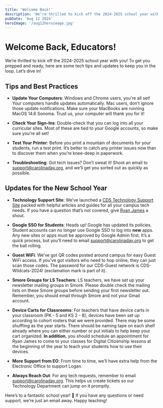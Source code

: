 ```yaml
---
title: 'Welcome Back!'
description: 'We’re thrilled to kick off the 2024-2025 school year with you! To get you prepped and ready, here are some tech tips and updates to keep you in the loop. Let’s dive in!'
pubDate: 'Aug 12 2024'
heroImage: '/aug12heroimage.jpg'
---
```

# Welcome Back, Educators!

We’re thrilled to kick off the 2024-2025 school year with you! To get you prepped and ready, here are some tech tips and updates to keep you in the loop. Let’s dive in!

## Tips and Best Practices

- **Update Your Computers**: Windows and Chrome users, you're all set! Your computers handle updates automatically. Mac users, don’t ignore those update notifications. Make sure your MacBooks are running MacOS 14.6 Sonoma. Trust us, your computer will thank you for it!

- **Check Your Sign-Ins**: Double-check that you can log into all your curricular sites. Most of these are tied to your Google accounts, so make sure you’re all set!

- **Test Your Printer**: Before you print a mountain of documents for your students, run a test print. It’s better to catch any printer issues now than to discover them when you’re knee-deep in paperwork.

- **Troubleshooting**: Got tech issues? Don’t sweat it! Shoot an email to [support@carolinaday.org](mailto:support@carolinaday.org), and we’ll get you sorted out as quickly as possible.

## Updates for the New School Year

- **Technology Support Site**: We’ve launched a [CDS Technology Support Site](https://sites.google.com/carolinaday.org/cds-technology-support/home) packed with helpful articles and guides for all your campus tech needs. If you have a question that’s not covered, give [Ryan James](mailto:rjames@carolinaday.org) a shout.

- **Google SSO for Students**: Heads up! Google has updated its policies. Student accounts can no longer use Google SSO to log into **new** apps. Any new sites or apps must be approved by Google Admin first. It’s a quick process, but you’ll need to email [support@carolinaday.org](mailto:support@carolinaday.org) to get the ball rolling.

- **Guest WiFi**: We’ve got QR codes posted around campus for easy Guest WiFi access. If you’ve got visitors who need to hop online, they can just scan those codes. The password for our CDS-Guest network is CDS-Wildcats-2024! (exclamation mark is part of it).

- **Smore Groups for LS Teachers**: LS teachers, we have set up your newsletter mailing groups in Smore. Please double check the mailing lists on these Smore groups before sending your first newsletter out. Remember, you should email through Smore and not your Gmail account.

- **Device Carts for Classrooms**: For teachers that have device carts in your classroom (PK - 5 and KS 2 - 8), devices have been set up according to cohort rosters that we were provided. There may be some shuffling as the year starts. There should be naming tape on each shelf already where you can either number or put initials to help keep your cart organized. **In addition**, you should schedule an appointment for Ryan James to come to your classes for Digital Citizenship lessons at the beginning of the year to teach your students how to use their devices.

- **More Support from EO**: From time to time, we’ll have extra help from the Electronic Office to support Logan. 

- **Always Reach Out**: For any tech requests, remember to email [support@carolinaday.org](mailto:support@carolinaday.org). This helps us create tickets so our Technology Department can jump on it promptly.

Here’s to a fantastic school year! 🎉 If you have any questions or need support, we’re just an email away. Happy teaching!
